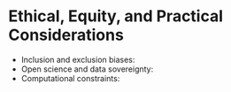 # Ethical, Equity, and Practical Considerations

- Inclusion and exclusion biases:
- Open science and data sovereignty:
- Computational constraints:
